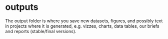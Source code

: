 # outputs
The output folder is where you save new datasets, figures, and possibly text in projects where it is generated, e.g. vizzes, charts, data tables, our briefs and reports (stable/final versions).